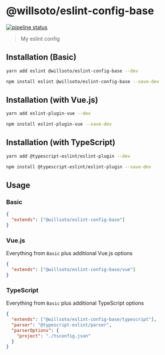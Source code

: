 # @willsoto/eslint-config-base

[![pipeline status](https://gitlab.com/willsoto/eslint-config-base/badges/master/pipeline.svg)](https://gitlab.com/willsoto/eslint-config-base/commits/master)

> My eslint config

## Installation (Basic)

```bash
yarn add eslint @willsoto/eslint-config-base --dev
```

```bash
npm install eslint @willsoto/eslint-config-base --save-dev
```

## Installation (with Vue.js)

```bash
yarn add eslint-plugin-vue --dev
```

```bash
npm install eslint-plugin-vue --save-dev
```

## Installation (with TypeScript)

```bash
yarn add @typescript-eslint/eslint-plugin --dev
```

```bash
npm install @typescript-eslint/eslint-plugin --save-dev
```

## Usage

### Basic

```json
{
  "extends": ["@willsoto/eslint-config-base"]
}
```

### Vue.js

Everything from `Basic` plus additional Vue.js options

```json
{
  "extends": ["@willsoto/eslint-config-base/vue"]
}
```

### TypeScript

Everything from `Basic` plus additional TypeScript options

```json
{
  "extends": ["@willsoto/eslint-config-base/typescript"],
  "parser": "@typescript-eslint/parser",
  "parserOptions": {
    "project": "./tsconfig.json"
  }
}
```
